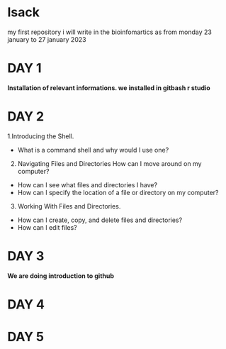 # Isack
 my first repository
i will write in the bioinfomartics as from monday 23 january to 27 january 2023

# DAY 1
**Installation of relevant informations. we installed in gitbash
r studio**
# DAY 2
1.Introducing the Shell.
- What is a command shell and why would I use one?
2. Navigating Files and Directories	How can I move around on my computer?
- How can I see what files and directories I have?
- How can I specify the location of a file or directory on my computer?
3. Working With Files and Directories.
- How can I create, copy, and delete files and directories?
- How can I edit files?
# DAY 3
**We are doing introduction to github**
# DAY 4


# DAY 5
